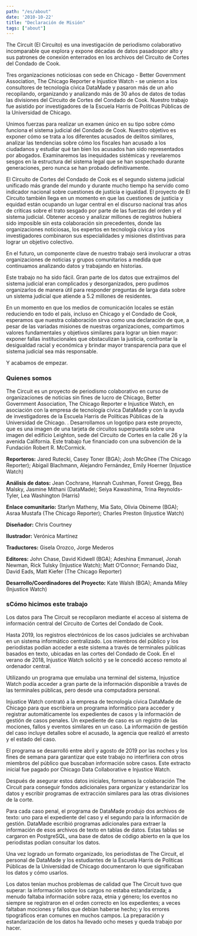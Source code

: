 ```yaml
---
path: "/es/about"
date: '2010-10-22'
title: "Declaración de Misión"
tags: ["about"]
---
```


The Circuit (El Circuito) es una investigación de periodismo colaborativo incomparable que explora y expone décadas de datos pasados ​​por alto y sus patrones de conexión enterrados en los archivos del Circuito de Cortes del Condado de Cook.

Tres organizaciones noticiosas con sede en Chicago - Better Government Association, The Chicago Reporter e Injustice Watch - se unieron a los consultores de tecnología cívica DataMade y pasaron más de un año recopilando, organizando y analizando más de 30 años de datos de todas las divisiones del Circuito de Cortes del Condado de Cook. Nuestro trabajo fue asistido por investigadores de la Escuela Harris de Políticas Públicas de la Universidad de Chicago.

Unimos fuerzas para realizar un examen único en su tipo sobre cómo funciona el sistema judicial del Condado de Cook. Nuestro objetivo es exponer cómo se trata a los diferentes acusados ​​de delitos similares, analizar las tendencias sobre cómo los fiscales han acusado a los ciudadanos y estudiar qué tan bien los acusados ​​han sido representados por abogados. Examinaremos las inequidades sistémicas y revelaremos sesgos en la estructura del sistema legal que se han sospechado durante generaciones, pero nunca se han probado definitivamente.

El Circuito de Cortes del Condado de Cook es el segundo sistema judicial unificado más grande del mundo y durante mucho tiempo ha servido como indicador nacional sobre cuestiones de justicia e igualdad. El proyecto de El Circuito también llega en un momento en que las cuestiones de justicia y equidad están ocupando un lugar central en el discurso nacional tras años de críticas sobre el trato sesgado por parte de las fuerzas del orden y el sistema judicial.
Obtener acceso y analizar millones de registros hubiera sido imposible sin esta colaboración sin precedentes, donde las organizaciones noticiosas, los expertos en tecnología cívica y los investigadores combinaron sus especialidades y misiones distintivas para lograr un objetivo colectivo.

En el futuro, un componente clave de nuestro trabajo será involucrar a otras organizaciones de noticias y grupos comunitarios a medida que continuamos analizando datos y trabajando en historias.

Este trabajo no ha sido fácil. Gran parte de los datos que extrajimos del sistema judicial eran complicados y desorganizados, pero pudimos organizarlos de manera útil para responder preguntas de larga data sobre un sistema judicial que atiende a 5.2 millones de residentes.

En un momento en que los medios de comunicación locales se están reduciendo en todo el país, incluso en Chicago y el Condado de Cook, esperamos que nuestra colaboración sirva como una declaración de que, a pesar de las variadas misiones de nuestras organizaciones, compartimos valores fundamentales y objetivos similares para lograr un bien mayor: exponer fallas institucionales que obstaculizan la justicia, confrontar la desigualdad racial y económica y brindar mayor transparencia para que el sistema judicial sea más responsable.

Y acabamos de empezar.

### Quienes somos
The Circuit es un proyecto de periodismo colaborativo en curso de organizaciones de noticias sin fines de lucro de Chicago, Better Government Association, The Chicago Reporter e Injustice Watch, en asociación con la empresa de tecnología cívica DataMade y con la ayuda de investigadores de la Escuela Harris de Políticas Públicas de la Universidad de Chicago. . Desarrollamos un logotipo para este proyecto, que es una imagen de una tarjeta de circuitos superpuesta sobre una imagen del edificio Leighton, sede del Circuito de Cortes en la calle 26 y la avenida California. Este trabajo fue financiado con una subvención de la Fundación Robert R. McCormick.

**Reporteros:** Jared Rutecki, Casey Toner (BGA); Josh McGhee (The Chicago Reporter); Abigail Blachmann, Alejandro Fernández, Emily Hoerner (Injustice Watch)

**Análisis de datos:** Jean Cochrane, Hannah Cushman, Forest Gregg, Bea Malsky, Jasmine Mithani (DataMade); Seiya Kawashima, Trina Reynolds-Tyler, Lea Washington (Harris)

**Enlace comunitario:** Starlyn Matheny, Mia Sato, Olivia Obineme (BGA); Asraa Mustafa (The Chicago Reporter); Charles Preston (Injustice Watch)

**Diseñador:** Chris Courtney

**Ilustrador:** Verónica Martínez

**Traductores:** Gisela Orozco, Jorge Mederos

**Editores:** John Chase, David Kidwell (BGA); Adeshina Emmanuel, Jonah Newman, Rick Tulsky (Injustice Watch); Matt O’Connor; Fernando Diaz, David Eads, Matt Kiefer (The Chicago Reporter)

**Desarrollo/Coordinadores del Proyecto:** Kate Walsh (BGA); Amanda Miley (Injustice Watch)


### sCómo hicimos este trabajo
Los datos para The Circuit se recopilaron mediante el acceso al sistema de información central del Circuito de Cortes del Condado de Cook.

Hasta 2019, los registros electrónicos de los casos judiciales se archivaban en un sistema informático centralizado. Los miembros del público y los periodistas podían acceder a este sistema a través de terminales públicas basados ​​en texto, ubicadas en las cortes del Condado de Cook. En el verano de 2018, Injustice Watch solicitó y se le concedió acceso remoto al ordenador central.

Utilizando un programa que emulaba una terminal del sistema, Injustice Watch podía acceder a gran parte de la información disponible a través de las terminales públicas, pero desde una computadora personal.

Injustice Watch contrató a la empresa de tecnología cívica DataMade de Chicago para que escribiera un programa informático para acceder y registrar automáticamente los expedientes de casos y la información de gestión de casos penales. Un expediente de caso es un registro de las mociones, fallos y eventos similares en un caso. La información de gestión del caso incluye detalles sobre el acusado, la agencia que realizó el arresto y el estado del caso.

El programa se desarrolló entre abril y agosto de 2019 por las noches y los fines de semana para garantizar que este trabajo no interfiriera con otros miembros del público que buscaban información sobre casos. Este extracto inicial fue pagado por Chicago Data Collaborative e Injustice Watch.

Después de asegurar estos datos iniciales, formamos la colaboración The Circuit para conseguir fondos adicionales para organizar y estandarizar los datos y escribir programas de extracción similares para las otras divisiones de la corte.

Para cada caso penal, el programa de DataMade produjo dos archivos de texto: uno para el expediente del caso y el segundo para la información de gestión. DataMade escribió programas adicionales para extraer la información de esos archivos de texto en tablas de datos. Estas tablas se cargaron en PostgreSQL, una base de datos de código abierto en la que los periodistas podían consultar los datos.

Una vez logrado un formato organizado, los periodistas de The Circuit, el personal de DataMade y los estudiantes de la Escuela Harris de Políticas Públicas de la Universidad de Chicago documentaron lo que significaban los datos y cómo usarlos.

Los datos tenían muchos problemas de calidad que The Circuit tuvo que superar: la información sobre los cargos no estaba estandarizada; a menudo faltaba información sobre raza, etnia y género; los eventos no siempre se registraron en el orden correcto en los expedientes; a veces faltaban mociones y fallos que debían haberse hecho; y los errores tipográficos eran comunes en muchos campos. La preparación y estandarización de los datos ha llevado ocho meses y queda trabajo por hacer.
